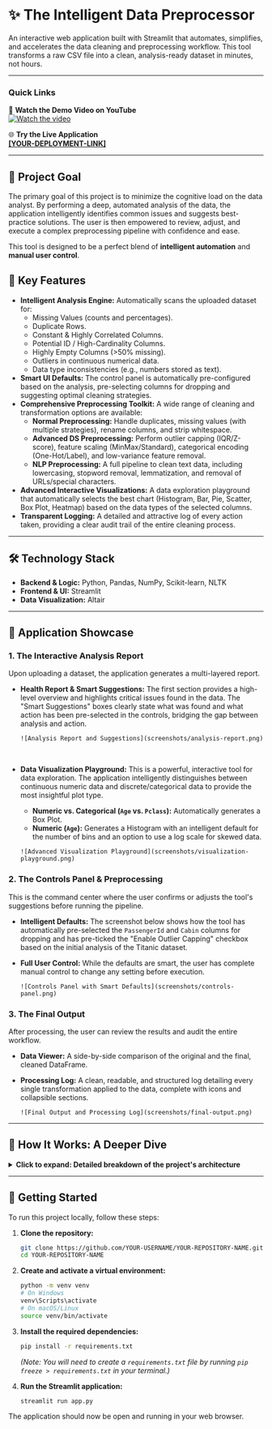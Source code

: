 # ✨ The Intelligent Data Preprocessor

An interactive web application built with Streamlit that automates, simplifies, and accelerates the data cleaning and preprocessing workflow. This tool transforms a raw CSV file into a clean, analysis-ready dataset in minutes, not hours.

---

### **Quick Links**

🎥 **Watch the Demo Video on YouTube**
<br>
[![Watch the video](https://img.youtube.com/vi/dQw4w9WgXcQ/0.jpg)](https://YOUR-YOUTUBE-LINK)

🌐 **Try the Live Application**
<br>
[**[YOUR-DEPLOYMENT-LINK]**](https://YOUR-DEPLOYMENT-LINK)

---

## 🎯 Project Goal

The primary goal of this project is to minimize the cognitive load on the data analyst. By performing a deep, automated analysis of the data, the application intelligently identifies common issues and suggests best-practice solutions. The user is then empowered to review, adjust, and execute a complex preprocessing pipeline with confidence and ease.

This tool is designed to be a perfect blend of **intelligent automation** and **manual user control**.

## 🚀 Key Features

-   **Intelligent Analysis Engine:** Automatically scans the uploaded dataset for:
    -   Missing Values (counts and percentages).
    -   Duplicate Rows.
    -   Constant & Highly Correlated Columns.
    -   Potential ID / High-Cardinality Columns.
    -   Highly Empty Columns (>50% missing).
    -   Outliers in continuous numerical data.
    -   Data type inconsistencies (e.g., numbers stored as text).
-   **Smart UI Defaults:** The control panel is automatically pre-configured based on the analysis, pre-selecting columns for dropping and suggesting optimal cleaning strategies.
-   **Comprehensive Preprocessing Toolkit:** A wide range of cleaning and transformation options are available:
    -   **Normal Preprocessing:** Handle duplicates, missing values (with multiple strategies), rename columns, and strip whitespace.
    -   **Advanced DS Preprocessing:** Perform outlier capping (IQR/Z-score), feature scaling (MinMax/Standard), categorical encoding (One-Hot/Label), and low-variance feature removal.
    -   **NLP Preprocessing:** A full pipeline to clean text data, including lowercasing, stopword removal, lemmatization, and removal of URLs/special characters.
-   **Advanced Interactive Visualizations:** A data exploration playground that automatically selects the best chart (Histogram, Bar, Pie, Scatter, Box Plot, Heatmap) based on the data types of the selected columns.
-   **Transparent Logging:** A detailed and attractive log of every action taken, providing a clear audit trail of the entire cleaning process.

---

## 🛠️ Technology Stack

-   **Backend & Logic:** Python, Pandas, NumPy, Scikit-learn, NLTK
-   **Frontend & UI:** Streamlit
-   **Data Visualization:** Altair

---

## 📸 Application Showcase

### 1. The Interactive Analysis Report

Upon uploading a dataset, the application generates a multi-layered report.

-   **Health Report & Smart Suggestions:** The first section provides a high-level overview and highlights critical issues found in the data. The "Smart Suggestions" boxes clearly state what was found and what action has been pre-selected in the controls, bridging the gap between analysis and action.

    `![Analysis Report and Suggestions](screenshots/analysis-report.png)`

<br>

-   **Data Visualization Playground:** This is a powerful, interactive tool for data exploration. The application intelligently distinguishes between continuous numeric data and discrete/categorical data to provide the most insightful plot type.
    -   **Numeric vs. Categorical (`Age` vs. `Pclass`):** Automatically generates a Box Plot.
    -   **Numeric (`Age`):** Generates a Histogram with an intelligent default for the number of bins and an option to use a log scale for skewed data.

    `![Advanced Visualization Playground](screenshots/visualization-playground.png)`

### 2. The Controls Panel & Preprocessing

This is the command center where the user confirms or adjusts the tool's suggestions before running the pipeline.

-   **Intelligent Defaults:** The screenshot below shows how the tool has automatically pre-selected the `PassengerId` and `Cabin` columns for dropping and has pre-ticked the "Enable Outlier Capping" checkbox based on the initial analysis of the Titanic dataset.
-   **Full User Control:** While the defaults are smart, the user has complete manual control to change any setting before execution.

    `![Controls Panel with Smart Defaults](screenshots/controls-panel.png)`

### 3. The Final Output

After processing, the user can review the results and audit the entire workflow.

-   **Data Viewer:** A side-by-side comparison of the original and the final, cleaned DataFrame.
-   **Processing Log:** A clean, readable, and structured log detailing every single transformation applied to the data, complete with icons and collapsible sections.

    `![Final Output and Processing Log](screenshots/final-output.png)`

---

## 📖 How It Works: A Deeper Dive

<details>
<summary><strong>Click to expand: Detailed breakdown of the project's architecture</strong></summary>

The project is structured into several modular Python scripts, each with a specific responsibility.

-   **`app.py` - The Core Application:**
    -   This is the main script that runs the Streamlit web application.
    -   It handles the UI layout (tabs, columns, expanders), session state management, and the overall workflow logic.
    -   It contains the "execution engine" that gathers user selections from the UI and calls the appropriate backend functions in a specific, robust order.
    -   The advanced visualization logic, which intelligently selects the correct plot type based on data characteristics, is also located here.

-   **`analysis.py` - The Brains:**
    -   This module contains the `generate_full_analysis` function, which is the non-visual "brain" of the application.
    -   It takes a raw DataFrame and performs a deep statistical analysis to identify all the key data quality issues mentioned in the features list.
    -   It uses a series of heuristics (e.g., uniqueness ratio for ID detection, unique value counts for outlier filtering) to make its suggestions more context-aware and human-like.
    -   It returns a comprehensive dictionary (the "analysis report") that drives the entire UI.

-   **`normal_preprocessing.py` - The Basic Toolkit:**
    -   This module contains functions for fundamental data cleaning tasks.
    -   It relies heavily on efficient, built-in Pandas methods like `.drop_duplicates()`, `.fillna()`, and `.rename()`.
    -   Each function takes a DataFrame and a report list, performs its operation, appends a structured log entry to the report, and returns the modified DataFrame.

-   **`ds_preprocessing.py` - The Advanced Toolkit:**
    -   This module leverages the power of Scikit-learn for more advanced, machine learning-oriented preprocessing.
    -   It handles tasks like feature scaling (`MinMaxScaler`, `StandardScaler`), categorical encoding (`LabelEncoder`), and feature selection (`VarianceThreshold`).
    -   This module contains important logic to handle edge cases, such as filling missing values in categorical columns before attempting to encode them, thus preventing common errors.

-   **`nlp_preprocessing.py` - The Text Specialist:**
    -   This module uses NLTK (Natural Language Toolkit) and Regular Expressions to provide a standard pipeline for cleaning text data.
    -   It handles common NLP tasks such as lowercasing, stopword removal, and lemmatization.

</details>

---

## 🏁 Getting Started

To run this project locally, follow these steps:

1.  **Clone the repository:**
    ```bash
    git clone https://github.com/YOUR-USERNAME/YOUR-REPOSITORY-NAME.git
    cd YOUR-REPOSITORY-NAME
    ```

2.  **Create and activate a virtual environment:**
    ```bash
    python -m venv venv
    # On Windows
    venv\Scripts\activate
    # On macOS/Linux
    source venv/bin/activate
    ```

3.  **Install the required dependencies:**
    ```bash
    pip install -r requirements.txt
    ```
    *(Note: You will need to create a `requirements.txt` file by running `pip freeze > requirements.txt` in your terminal.)*

4.  **Run the Streamlit application:**
    ```bash
    streamlit run app.py
    ```

The application should now be open and running in your web browser.